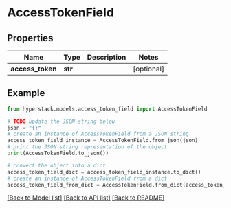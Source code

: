 # AccessTokenField


## Properties

Name | Type | Description | Notes
------------ | ------------- | ------------- | -------------
**access_token** | **str** |  | [optional] 

## Example

```python
from hyperstack.models.access_token_field import AccessTokenField

# TODO update the JSON string below
json = "{}"
# create an instance of AccessTokenField from a JSON string
access_token_field_instance = AccessTokenField.from_json(json)
# print the JSON string representation of the object
print(AccessTokenField.to_json())

# convert the object into a dict
access_token_field_dict = access_token_field_instance.to_dict()
# create an instance of AccessTokenField from a dict
access_token_field_from_dict = AccessTokenField.from_dict(access_token_field_dict)
```
[[Back to Model list]](../README.md#documentation-for-models) [[Back to API list]](../README.md#documentation-for-api-endpoints) [[Back to README]](../README.md)


